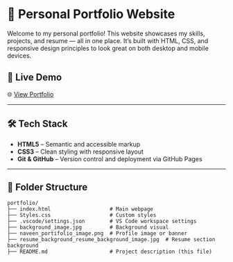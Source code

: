 # 💼 Personal Portfolio Website

Welcome to my personal portfolio! This website showcases my skills, projects, and resume — all in one place. It’s built with HTML, CSS, and responsive design principles to look great on both desktop and mobile devices.

## 📸 Live Demo

🌐 [View Portfolio](https://naveen457.github.io/personal-portfolio/) 

---

## 🛠️ Tech Stack

- **HTML5** – Semantic and accessible markup  
- **CSS3** – Clean styling with responsive layout  
- **Git & GitHub** – Version control and deployment via GitHub Pages

---

## 📂 Folder Structure

```plaintext
portfolio/
├── index.html                   # Main webpage
├── Styles.css                   # Custom styles
├── .vscode/settings.json        # VS Code workspace settings
├── background_image.jpg         # Background visual
├── naveen_portifolio_image.png  # Profile image or banner
├── resume_background_resume_background_image.jpg  # Resume section background
├── README.md                    # Project description (this file)
